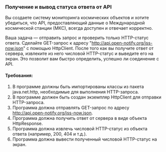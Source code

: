 
### Получение и вывод статуса ответа от API

Вы создаете систему мониторинга космических объектов и хотите убедиться, что API, предоставляющий данные о Международной космической станции (МКС), всегда доступен и отвечает корректно.

Ваша задача — отправить запрос и проверить только HTTP-статус ответа. Сделайте GET-запрос к адресу "http://api.open-notify.org/iss-now.json" с помощью HttpClient. После того как вы получите ответ от сервера, извлеките из него числовой HTTP-статус и выведите его на экран. Это позволит вам быстро определить, успешно ли соединение с API.

#### Требования:
1. В программе должны быть импортированы классы из пакета java.net.http, необходимые для выполнения HTTP-запроса.
2. В программе должен быть создан экземпляр HttpClient для отправки HTTP-запроса.
3. Программа должна отправлять GET-запрос по адресу http://api.open-notify.org/iss-now.json.
4. Программа должна получить ответ от сервера в виде объекта HttpResponse.
5. Программа должна извлечь числовой HTTP-статус из объекта ответа (например, 200, 404 и т.д.).
6. Программа должна вывести полученный числовой HTTP-статус на экран.